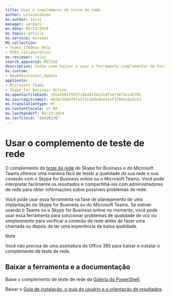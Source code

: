 ```yaml
---
title: Usar o complemento de teste de rede
author: LolaJacobsen
ms.author: lolaj
manager: serdars
ms.date: 05/23/2019
ms.topic: article
ms.service: msteams
MS.collection:
- Teams_ITAdmin_Help
- M365-collaboration
ms.reviewer: lolaj
search.appverid: MET150
description: Saiba como baixar e usar a ferramenta complementar de teste de rede.
ms.custom:
- NewAdminCenter_Update
appliesto:
- Microsoft Teams
- Skype for Business Online
ms.openlocfilehash: 195a5661f955714b4813dc510f34f3673ccd2702
ms.sourcegitcommit: 462bc5b0676fe373c169e4b432ef1f89ac0a3cb3
ms.translationtype: MT
ms.contentlocale: pt-BR
ms.lasthandoff: 05/23/2019
ms.locfileid: "34418236"
---
```

<a name="use-the-network-testing-companion"></a>Usar o complemento de teste de rede
=================================

O complemento do [teste de rede](https://www.powershellgallery.com/packages/NetworkTestingCompanion/1.5.4) do Skype for Business e do Microsoft Teams oferece uma maneira fácil de testar a qualidade da sua rede e sua conexão com o Skype for Business online ou o Microsoft Teams. Você pode interpretar facilmente os resultados e compartilhá-los com administradores de rede para obter informações sobre possíveis problemas de rede.

Você pode usar essa ferramenta na fase de planejamento de uma implantação do Skype for Business ou do Microsoft Teams. Se estiver usando o Teams ou o Skype for Business online no momento, você pode usar essa ferramenta para solucionar problemas de qualidade de voz ou simplesmente para verificar a conexão de rede antes de fazer uma chamada ou depois de ter uma experiência de baixa qualidade.

> [!NOTE]
> Você não precisa de uma assinatura do Office 365 para baixar e instalar o complemento de teste de rede.

## <a name="download-the-tool-and-documentation"></a>Baixar a ferramenta e a documentação

Baixe o complemento de teste de rede da [Galeria do PowerShell](https://www.powershellgallery.com/packages/NetworkTestingCompanion/1.5.4).

Baixar o [Guia de instalação, o guia do usuário e a orientação de resultados](https://github.com/MicrosoftDocs/OfficeDocs-SkypeForBusiness/blob/live/Teams/downloads/network-testing-companion.zip).